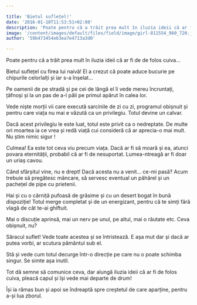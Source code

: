 ```yaml
---

title: 'Bietul suflețel!'
date: '2016-01-10T11:53:51+02:00'
description: 'Poate pentru că a trăit prea mult în iluzia ideii că ar fi de de folos cuiva... Bietul suflețel cu firea lui naivă! El a crezut că poate aduce bucurie pechipurile celorlalți și iar s-a înșelat…Pe oame'
image: '/content/images/default/files/field/image/girl-811554_960_720.jpg'
author: '59b473454e63ea7e4713a3d0'

---
```

<div class="kg-card-markdown"><p>Poate pentru că a trăit prea mult în iluzia ideii că ar fi de de folos cuiva... </p>
<p>Bietul suflețel cu firea lui naivă! El a crezut că poate aduce bucurie pe chipurile celorlalți și iar s-a înșelat…</p>
<p>Pe oamenii de pe stradă și pe cei de lângă el îi vede mereu încruntați, țâfnoși și la un pas de a-l păli pe primul apărut în calea lor.</p>
<p>Vede niște morții vii care execută sarcinile de zi cu zi, programul obișnuit și pentru care viața nu mai e văzută ca un privilegiu. Totul devine un calvar.</p>
<p>Dacă acest privilegiu le este luat, totul este privit ca o nedreptate. De multe ori moartea ia ce vrea și redă viață cui consideră că ar aprecia-o mai mult. Nu știm nimic sigur !</p>
<p>Culmea! Ea este tot ceva viu precum viața. Dacă ar fi să moară și ea, atunci povara eternității, probabil că ar fi de nesuportat. Lumea-ntreagă ar fi doar un uriaș cavou.</p>
<p>Când sfârșitul vine, nu e drept! Dacă acesta nu a venit… ce-mi pasă? Acum trebuie să pregătesc mâncare, să servesc eventual un păhărel și un pachețel de pipe cu prietenii.</p>
<p>Hai și cu o cărniță pufoasă de grăsime și cu un desert bogat în bună dispoziție! Totul merge completat și de un energizant, pentru că te simți fără vlagă de cât te-ai ghiftuit.</p>
<p>Mai o discuție aprinsă, mai un nerv pe unul, pe altul, mai o răutate etc. Ceva obișnuit, nu?</p>
<p>Săracul suflet! Vede toate acestea și se întristează. E așa mut dar și dacă ar putea vorbi, ar scutura pământul sub el.</p>
<p>Stă și vede cum totul decurge într-o direcție pe care nu o poate schimba singur. Se simte așa inutil.</p>
<p>Tot dă semne să comunice ceva, dar alungă iluzia ideii că ar fi de folos cuiva, pleacă capul și își vede mai departe de drum!</p>
<p>Își ia rămas bun și apoi se îndreaptă spre creștetul de care aparține, pentru a-și lua zborul.</p>
<p><br /><br /><br />
 </p>
</div>

